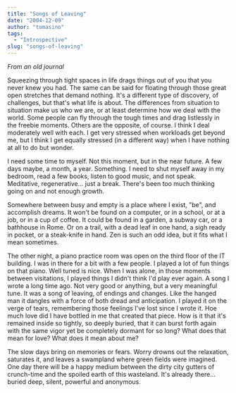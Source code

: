 ```yaml
---
title: "Songs of Leaving"
date: "2004-12-09"
author: "tomasino"
tags:
  - "Introspective"
slug: "songs-of-leaving"
---
```


_From an old journal_

Squeezing through tight spaces in life drags things out of you that you
never knew you had. The same can be said for floating through those
great open stretches that demand nothing. It's a different type of
discovery, of challenges, but that's what life is about. The differences
from situation to situation make us who we are, or at least determine
how we deal with the world. Some people can fly through the tough times
and drag listlessly in the freebie moments. Others are the opposite, of
course. I think I deal moderately well with each. I get very stressed
when workloads get beyond me, but I think I get equally stressed (in a
different way) when I have nothing at all to do but wonder.

I need some time to myself. Not this moment, but in the near future. A
few days maybe, a month, a year. Something. I need to shut myself away
in my bedroom, read a few books, listen to good music, and not speak.
Meditative, regenerative... just a break. There's been too much thinking
going on and not enough growth.

Somewhere between busy and empty is a place where I exist, "be", and
accomplish dreams. It won't be found on a computer, or in a school, or
at a job, or in a cup of coffee. It could be found in a garden, a subway
car, or a bathhouse in Rome. Or on a trail, with a dead leaf in one
hand, a sigh ready in pocket, or a steak-knife in hand. Zen is such an
odd idea, but it fits what I mean sometimes.

The other night, a piano practice room was open on the third floor of
the IT building. I was in there for a bit with a few people. I played a
lot of fun things on that piano. Well tuned is nice. When I was alone,
in those moments between visitations, I played things I didn't think I'd
play ever again. A song I wrote a long time ago. Not very good or
anything, but a very meaningful tune. It was a song of leaving, of
endings and changes. Like the hanged man it dangles with a force of both
dread and anticipation. I played it on the verge of tears, remembering
those feelings I've lost since I wrote it. Hoe much love did I have
bottled in me that created that piece. How is it that it's remained
inside so tightly, so deeply buried, that it can burst forth again with
the same vigor yet be completely dormant for so long? What does that
mean for love? What does it mean about me?

The slow days bring on memories or fears. Worry drowns out the
relaxation, saturates it, and leaves a swampland where green fields were
imagined. One day there will be a happy medium between the dirty city
gutters of crunch-time and the spoiled earth of this wasteland. It's
already there... buried deep, silent, powerful and anonymous.
